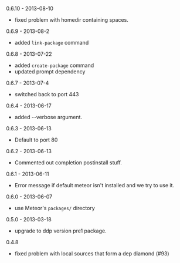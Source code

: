 0.6.10 - 2013-08-10
  - fixed problem with homedir containing spaces.

0.6.9 - 2013-08-2
  - added `link-package` command

0.6.8 - 2013-07-22
  - added `create-package` command
  - updated prompt dependency

0.6.7 - 2013-07-4
  - switched back to port 443

0.6.4 - 2013-06-17
  - added --verbose argument.

0.6.3 - 2013-06-13
  - Default to port 80

0.6.2 - 2013-06-13
  - Commented out completion postinstall stuff.

0.6.1 - 2013-06-11
  - Error message if default meteor isn't installed and we try to use it.

0.6.0 - 2013-06-07
  - use Meteor's `packages/` directory

0.5.0 - 2013-03-18
  - upgrade to ddp version pre1 package.

0.4.8
  - fixed problem with local sources that form a dep diamond (#93)